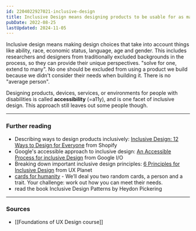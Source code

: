 ```yaml
---
id: 2204022927021-inclusive-design
title: Inclusive Design means designing products to be usable for as many people as possible
pubDate: 2022-08-25
lastUpdated: 2024-11-05
---
```


Inclusive design means making design choices that take into account things like ability, race, economic status, language, age and gender. This includes researchers and designers from traditionally excluded backgrounds in the process, so they can provide their unique perspectives. "solve for one, extend to many". No one should be excluded from using a product we build because we didn't consider their needs when building it. There is no "average person".

Designing products, devices, services, or environments for people with disabilities is called **accessibility** (=a11y), and is one facet of inclusive design. This approach still leaves out some people though.

---

### Further reading

- Describing ways to design products inclusively: [Inclusive Design: 12 Ways to Design for Everyone](https://www.shopify.com/partners/blog/inclusive-design) from Shopify
- Google's accessible approach to inclusive design: [An Accessible Process for inclusive Design](https://www.youtube.com/watch?v=TAzkrXTGEOM) from Google I/O
- Breaking down important inclusive design principles: [6 Principles for Inclusive Design](https://uxplanet.org/6-principles-for-inclusive-design-3e9867f7f63e) from UX Planet
- [cards for humanity](https://cardsforhumanity.frog.co/) - We’ll deal you two random cards, a person and a trait. Your challenge: work out how you can meet their needs.
- read the book Inclusive Design Patterns by Heydon Pickering

---

### Sources

- [[Foundations of UX Design course]]
